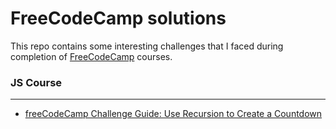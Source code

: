 # FreeCodeCamp solutions
This repo contains some interesting challenges that I faced during completion of [FreeCodeCamp](https://www.freecodecamp.org/) courses.

### JS Course
---
- [freeCodeCamp Challenge Guide: Use Recursion to Create a Countdown](https://forum.freecodecamp.org/t/freecodecamp-challenge-guide-use-recursion-to-create-a-countdown/305925)